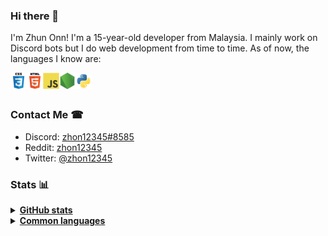### Hi there 👋

I'm Zhun Onn! I'm a 15-year-old developer from Malaysia. I mainly work on Discord bots but I do web development from time to time. As of now, the languages I know are:

<p><a href="https://en.wikipedia.org/wiki/CSS">
<img align="left" alt="CSS" width="26px" src="https://github.com/devicons/devicon/blob/master/icons/css3/css3-original-wordmark.svg" />
</a></p>
<p><a href="https://en.wikipedia.org/wiki/HTML">
<img align="left" alt="HTML" width="26px"  src="https://github.com/devicons/devicon/blob/master/icons/html5/html5-original-wordmark.svg" />
</a></p>
<p> <a href="https://www.javascript.com/">
<img align="left" alt="JS" width="26px" src="https://github.com/devicons/devicon/blob/master/icons/javascript/javascript-original.svg" />
</a></p>
<p> <a href="https://nodejs.org/en/">
<img align="left" alt="node.js" width="26px" href="https://nodejs.org/en/" src="https://github.com/devicons/devicon/blob/master/icons/nodejs/nodejs-original.svg" />
</a></p>
<p> <a href="https://www.python.org/">
<img align="left" alt="python" width="26px" href="https://www.python.org/" src="https://github.com/devicons/devicon/blob/master/icons/python/python-original.svg" />
</a></p><br><br>

### Contact Me ☎
- Discord: [zhon12345#8585](https://discord.gg/jMpw3jw)
- Reddit: [zhon12345](https://www.reddit.com/user/zhon12345)
- Twitter: [@zhon12345](https://twitter.com/zhon12345)

### Stats 📊

<details>
<summary><u><b>GitHub stats</b></u></summary>
<a href="https://github.com/zhon12345/">
  <img align="center" src="https://github-readme-stats.vercel.app/api?username=zhon12345&show_icons=true&include_all_commits=true&theme=dark" alt="Github stats" />
</a>
</details>

<details>
<summary><u><b>Common languages</b></u></summary>
<a href="https://github.com/zhon12345/">
  <img align="center" src="https://github-readme-stats.vercel.app/api/top-langs/?username=zhon12345&layout=compact&theme=dark" />
</a>
</details>
